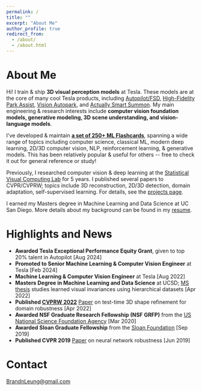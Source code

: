 ```yaml
---
permalink: /
title: ""
excerpt: "About Me"
author_profile: true
redirect_from: 
  - /about/
  - /about.html
---
```


About Me
======

Hi! I train & ship **3D visual perception models** at Tesla. These models are at the core of many cool Tesla products, including [Autopilot/FSD](https://www.tesla.com/autopilot), [High-Fidelity Park Assist](https://x.com/Tesla/status/1743701415208403092), [Vision Autopark](https://www.tesla.com/ownersmanual/model3/en_us/GUID-0C763E08-D0B8-4404-8180-1054F635C08C.html), and [Actually Smart Summon](https://x.com/Tesla/status/1838182067269497140). My main engineering & research interests include **computer vision foundation models, generative modeling, 3D scene understanding, and vision-language models**.

I've developed & maintain **[a set of 250+ ML Flashcards](https://github.com/b7leung/MLE-Flashcards)**, spanning a wide range of topics including computer science, classical ML, modern deep learning, 2D/3D computer vision, NLP, reinforcement learning, & generative models. This has been relatively popular & useful for others -- free to check it out for general reference or study!

Previously, I researched computer vision & deep learning at the [Statistical Visual Computing Lab](http://www.svcl.ucsd.edu/) for 5 years. I published several papers to CVPR/CVPRW; topics include 3D reconstruction, 2D/3D detection, domain adaptation, self-supervised learning. For details, see the [projects page](https://b7leung.github.io/projects/).

I earned my Masters degree in Machine Learning and Data Science at UC San Diego. More details about my background can be found in my [resume](https://b7leung.github.io/files/Resume_Brandon_Leung.pdf).

Highlights and News
======
  * **Awarded Tesla Exceptional Performance Equity Grant**, given to top 20% talent in Autopilot [Aug 2024]
  * **Promoted to Senior Machine Learning & Computer Vision Engineer** at Tesla [Feb 2024]
  * **Machine Learning & Computer Vision Engineer** at Tesla [Aug 2022]
  * **Masters Degree in Machine Learning and Data Science** at UCSD; [MS thesis](http://www.svcl.ucsd.edu/projects/3d_odds/Brandon_Leung_MS_Thesis.pdf) studies learned visual invariances using hierarchical datasets [Apr 2022]
  * **Published [CVPRW 2022](https://sites.google.com/view/l3d-ivu/)** [Paper](http://www.svcl.ucsd.edu/projects/OOWL/CVPRW2022_REFINE/REFINE.pdf) on test-time 3D shape refinement for domain robustness [Apr 2022] 
  * **Awarded NSF Graduate Research Fellowship (NSF GRFP)** from the [US National Science Foundation Agency](https://www.nsfgrfp.org/) [Mar 2020]
  * **Awarded Sloan Graduate Fellowship** from the [Sloan Foundation](https://sloan.org/) [Sep 2019]
  * **Published CVPR 2019** [Paper](https://openaccess.thecvf.com/content_CVPR_2019/papers/Ho_Catastrophic_Childs_Play_Easy_to_Perform_Hard_to_Defend_Adversarial_CVPR_2019_paper.pdf) on neural network robustness [Jun 2019]

Contact
======
BrandnLeung@gmail.com

